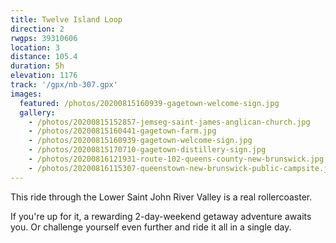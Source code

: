 ```yaml
---
title: Twelve Island Loop
direction: 2
rwgps: 39310606
location: 3
distance: 105.4
duration: 5h
elevation: 1176
track: '/gpx/nb-307.gpx'
images:
  featured: /photos/20200815160939-gagetown-welcome-sign.jpg
  gallery:
    - /photos/20200815152857-jemseg-saint-james-anglican-church.jpg
    - /photos/20200815160441-gagetown-farm.jpg
    - /photos/20200815160939-gagetown-welcome-sign.jpg
    - /photos/20200815170710-gagetown-distillery-sign.jpg
    - /photos/20200816121931-route-102-queens-county-new-brunswick.jpg
    - /photos/20200816115307-queenstown-new-brunswick-public-campsite.jpg
---
```

This ride through the Lower Saint John River Valley is a real rollercoaster.
<!-- More -->
If you're up for it, a rewarding 2-day-weekend getaway adventure awaits you. Or challenge yourself even further and ride it all in a single day.